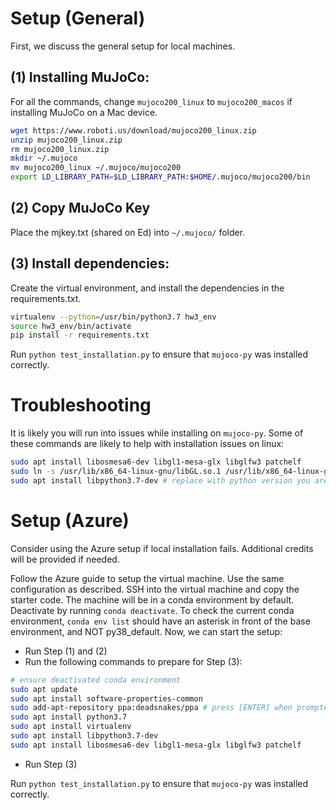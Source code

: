 # Setup (General)
First, we discuss the general setup for local machines.

## (1) Installing MuJoCo:
For all the commands, change `mujoco200_linux` to `mujoco200_macos` if installing MuJoCo on a Mac device.
```bash
wget https://www.roboti.us/download/mujoco200_linux.zip
unzip mujoco200_linux.zip
rm mujoco200_linux.zip
mkdir ~/.mujoco
mv mujoco200_linux ~/.mujoco/mujoco200
export LD_LIBRARY_PATH=$LD_LIBRARY_PATH:$HOME/.mujoco/mujoco200/bin

```

## (2) Copy MuJoCo Key
Place the mjkey.txt (shared on Ed) into `~/.mujoco/` folder.

## (3) Install dependencies:

Create the virtual environment, and install the dependencies in the requirements.txt.
```bash
virtualenv --python=/usr/bin/python3.7 hw3_env
source hw3_env/bin/activate
pip install -r requirements.txt
```

Run `python test_installation.py` to ensure that `mujoco-py` was installed correctly.

# Troubleshooting
It is likely you will run into issues while installing on `mujoco-py`. Some of these commands are likely to help with installation issues on linux:
```bash
sudo apt install libosmesa6-dev libgl1-mesa-glx libglfw3 patchelf
sudo ln -s /usr/lib/x86_64-linux-gnu/libGL.so.1 /usr/lib/x86_64-linux-gnu/libGL.so
sudo apt install libpython3.7-dev # replace with python version you are running
```

# Setup (Azure)
Consider using the Azure setup if local installation fails. Additional credits will be provided if needed.

Follow the Azure guide to setup the virtual machine. Use the same configuration as described. SSH into the virtual machine and copy the starter code. The machine will be in a conda environment by default. Deactivate by running `conda deactivate`. To check the current conda environment, `conda env list` should have an asterisk in front of the base environment, and NOT py38_default. Now, we can start the setup:

- Run Step (1) and (2)
- Run the following commands to prepare for Step (3):

```bash
# ensure deactivated conda environment
sudo apt update
sudo apt install software-properties-common
sudo add-apt-repository ppa:deadsnakes/ppa # press [ENTER] when prompted
sudo apt install python3.7
sudo apt install virtualenv
sudo apt install libpython3.7-dev
sudo apt install libosmesa6-dev libgl1-mesa-glx libglfw3 patchelf
```
- Run Step (3)

Run `python test_installation.py` to ensure that `mujoco-py` was installed correctly.